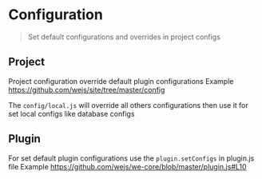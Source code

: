 # Configuration

> Set default configurations and overrides in project configs

## Project

Project configuration override default plugin configurations
Example https://github.com/wejs/site/tree/master/config 

The ``config/local.js`` will override all others configurations then use it for set local configs like database configs

## Plugin

For set default plugin configurations use the `plugin.setConfigs` in plugin.js file
Example https://github.com/wejs/we-core/blob/master/plugin.js#L10 